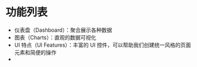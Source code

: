 # 功能列表

* 仪表盘（Dashboard）：聚合展示各种数据
* 图表（Charts）：直观的数据可视化
* UI 特点（UI Features）：丰富的 UI 控件，可以帮助我们创建统一风格的页面元素和简便的操作
* 

